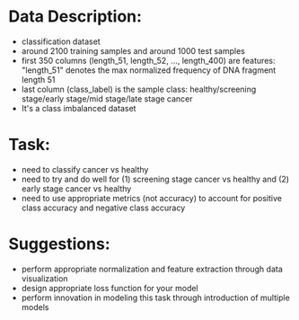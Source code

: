 # Data Description:
- classification dataset
- around 2100 training samples and around 1000 test samples
- first 350 columns (length_51, length_52, ..., length_400) are features: "length_51" denotes the max normalized frequency of DNA fragment length 51
- last column (class_label) is the sample class: healthy/screening stage/early stage/mid stage/late stage cancer
- It's a class imbalanced dataset

# Task:
- need to classify cancer vs healthy
- need to try and do well for (1) screening stage cancer vs healthy and (2) early stage cancer vs healthy
- need to use appropriate metrics (not accuracy) to account for positive class accuracy and negative class accuracy

# Suggestions:
- perform appropriate normalization and feature extraction through data visualization
- design appropriate loss function for your model
- perform innovation in modeling this task through introduction of multiple models